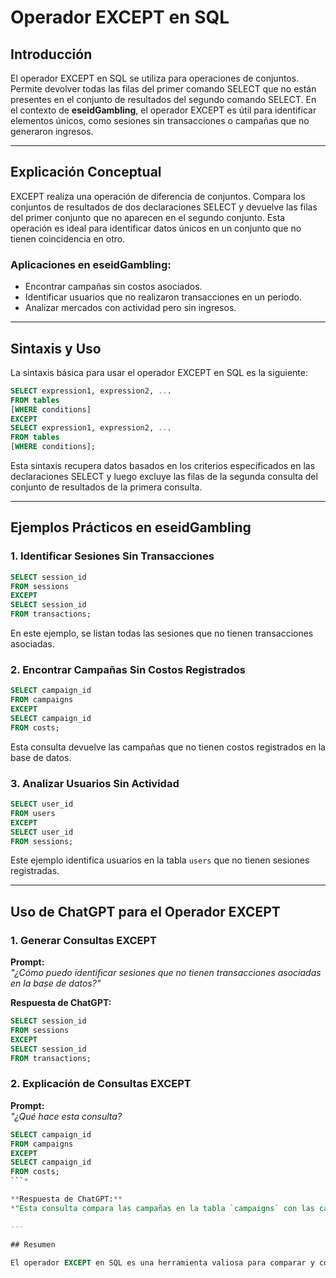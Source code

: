# Operador EXCEPT en SQL

## Introducción

El operador EXCEPT en SQL se utiliza para operaciones de conjuntos. Permite devolver todas las filas del primer comando SELECT que no están presentes en el conjunto de resultados del segundo comando SELECT. En el contexto de **eseidGambling**, el operador EXCEPT es útil para identificar elementos únicos, como sesiones sin transacciones o campañas que no generaron ingresos.

---

## Explicación Conceptual

EXCEPT realiza una operación de diferencia de conjuntos. Compara los conjuntos de resultados de dos declaraciones SELECT y devuelve las filas del primer conjunto que no aparecen en el segundo conjunto. Esta operación es ideal para identificar datos únicos en un conjunto que no tienen coincidencia en otro.

### Aplicaciones en eseidGambling:
- Encontrar campañas sin costos asociados.
- Identificar usuarios que no realizaron transacciones en un periodo.
- Analizar mercados con actividad pero sin ingresos.

---

## Sintaxis y Uso

La sintaxis básica para usar el operador EXCEPT en SQL es la siguiente:

```sql
SELECT expression1, expression2, ...
FROM tables
[WHERE conditions]
EXCEPT
SELECT expression1, expression2, ...
FROM tables
[WHERE conditions];
```

Esta sintaxis recupera datos basados en los criterios especificados en las declaraciones SELECT y luego excluye las filas de la segunda consulta del conjunto de resultados de la primera consulta.

---

## Ejemplos Prácticos en eseidGambling

### **1. Identificar Sesiones Sin Transacciones**

```sql
SELECT session_id
FROM sessions
EXCEPT
SELECT session_id
FROM transactions;
```

En este ejemplo, se listan todas las sesiones que no tienen transacciones asociadas.

### **2. Encontrar Campañas Sin Costos Registrados**

```sql
SELECT campaign_id
FROM campaigns
EXCEPT
SELECT campaign_id
FROM costs;
```

Esta consulta devuelve las campañas que no tienen costos registrados en la base de datos.

### **3. Analizar Usuarios Sin Actividad**

```sql
SELECT user_id
FROM users
EXCEPT
SELECT user_id
FROM sessions;
```

Este ejemplo identifica usuarios en la tabla `users` que no tienen sesiones registradas.

---

## Uso de ChatGPT para el Operador EXCEPT

### **1. Generar Consultas EXCEPT**

**Prompt:**  
*"¿Cómo puedo identificar sesiones que no tienen transacciones asociadas en la base de datos?"*

**Respuesta de ChatGPT:**  
```sql
SELECT session_id
FROM sessions
EXCEPT
SELECT session_id
FROM transactions;
```

### **2. Explicación de Consultas EXCEPT**

**Prompt:**  
*"¿Qué hace esta consulta?*  
```sql
SELECT campaign_id
FROM campaigns
EXCEPT
SELECT campaign_id
FROM costs;
```*

**Respuesta de ChatGPT:**  
*"Esta consulta compara las campañas en la tabla `campaigns` con las campañas en la tabla `costs` y devuelve aquellas que no tienen un costo registrado."*

---

## Resumen

El operador EXCEPT en SQL es una herramienta valiosa para comparar y contrastar conjuntos de datos. En **eseidGambling**, este operador permite identificar elementos únicos como sesiones sin transacciones o campañas sin costos asociados, facilitando un análisis más detallado. Además, herramientas como **ChatGPT** pueden ayudarte a construir y comprender consultas EXCEPT para abordar escenarios específicos.
